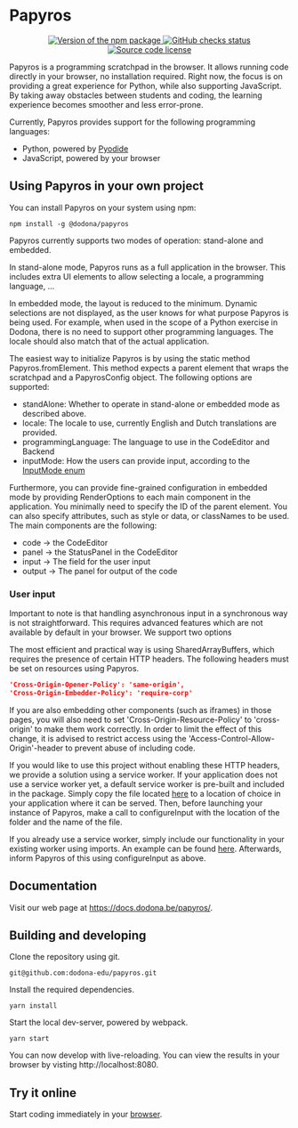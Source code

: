 # Papyros

<p align="center">
  <a href="https://www.npmjs.com/package/@dodona/papyros">
    <img src="https://img.shields.io/npm/v/@dodona/papyros.svg" alt="Version of the npm package">
  </a>
  <a href="https://github.com/dodona-edu/papyros/actions?query=branch%3Amain">
    <img src="https://github.com/dodona-edu/papyros/actions/workflows/deploy-pages.yaml/badge.svg" alt="GitHub checks status">
  </a>
  <a href="https://github.com/dodona-edu/papyros/blob/main/LICENSE">
    <img alt="Source code license" src="https://img.shields.io/github/license/dodona-edu/papyros">
  </a>
</p>

Papyros is a programming scratchpad in the browser. It allows running code
directly in your browser, no installation required. Right now, the focus is on providing a great experience for Python, while also supporting JavaScript.
By taking away obstacles between students and coding, the learning experience becomes
smoother and less error-prone.

Currently, Papyros provides support for the following programming languages:
- Python, powered by [Pyodide](https://pyodide.org/en/stable/)
- JavaScript, powered by your browser

## Using Papyros in your own project

You can install Papyros on your system using npm:
```shell
npm install -g @dodona/papyros
```

Papyros currently supports two modes of operation: stand-alone and embedded.

In stand-alone mode, Papyros runs as a full application in the browser. 
This includes extra UI elements to allow selecting a locale, a programming language, ...

In embedded mode, the layout is reduced to the minimum. Dynamic selections are not displayed,
as the user knows for what purpose Papyros is being used. For example, when used in the
scope of a Python exercise in Dodona, there is no need to support other programming languages.
The locale should also match that of the actual application.

The easiest way to initialize Papyros is by using the static method Papyros.fromElement.
This method expects a parent element that wraps the scratchpad and a PapyrosConfig object.
The following options are supported:
- standAlone: Whether to operate in stand-alone or embedded mode as described above.
- locale: The locale to use, currently English and Dutch translations are provided.
- programmingLanguage: The language to use in the CodeEditor and Backend
- inputMode: How the users can provide input, according to the [InputMode enum](/src/InputManager.ts)

Furthermore, you can provide fine-grained configuration in embedded mode by providing RenderOptions
to each main component in the application. You minimally need to specify the ID of the parent element.
You can also specify attributes, such as style or data, or classNames to be used.
The main components are the following:
- code -> the CodeEditor
- panel -> the StatusPanel in the CodeEditor
- input -> The field for the user input
- output -> The panel for output of the code

### User input

Important to note is that handling asynchronous input in a synchronous way is not straightforward.
This requires advanced features which are not available by default in your browser. We support two options

The most efficient and practical way is using SharedArrayBuffers, which requires the presence of certain HTTP headers.
The following headers must be set on resources using Papyros.
```json
'Cross-Origin-Opener-Policy': 'same-origin',
'Cross-Origin-Embedder-Policy': 'require-corp'
```
If you are also embedding other components (such as iframes) in those pages, you will also need to set
'Cross-Origin-Resource-Policy' to 'cross-origin' to make them work correctly. In order to limit the effect of this
change, it is advised to restrict access using the 'Access-Control-Allow-Origin'-header to prevent abuse of including code.

If you would like to use this project without enabling these HTTP headers, we provide a solution using a service worker.
If your application does not use a service worker yet, a default service worker is pre-built and included in the package.
Simply copy the file located [here](dist/inputServiceWorker.js) to a location of choice in your application where it can be served.
Then, before launching your instance of Papyros, make a call to configureInput with the location of the folder and the name of the file.

If you already use a service worker, simply include our functionality in your existing worker using imports. An example can be found [here](src/InputServiceWorker.ts). Afterwards, inform Papyros of this using configureInput as above.

## Documentation

Visit our web page at <https://docs.dodona.be/papyros/>.

## Building and developing

Clone the repository using git.
```shell
git@github.com:dodona-edu/papyros.git
```

Install the required dependencies.
```shell
yarn install
```

Start the local dev-server, powered by webpack.
```shell
yarn start
```

You can now develop with live-reloading.
You can view the results in your browser by visting http://localhost:8080.

## Try it online

Start coding immediately in your [browser](https://papyros.dodona.be/).
